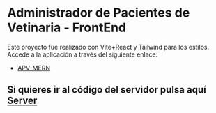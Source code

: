 # Administrador de Pacientes de Vetinaria - FrontEnd

Este proyecto fue realizado con Vite+React y Tailwind para los estilos.
Accede a la aplicación a través del siguiente enlace:

- <a href="https://apv-mern-client.vercel.app">APV-MERN</a>

## Si quieres ir al código del servidor pulsa aquí <a href="https://github.com/Wilper591/APV-MERN-SERVER">Server</a>
